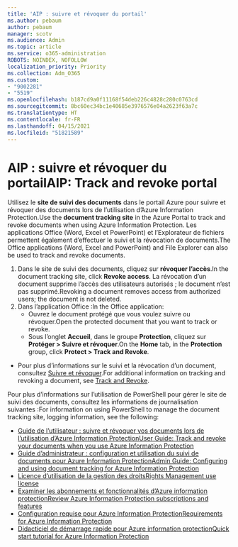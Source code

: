 ```yaml
---
title: 'AIP : suivre et révoquer du portail'
ms.author: pebaum
author: pebaum
manager: scotv
ms.audience: Admin
ms.topic: article
ms.service: o365-administration
ROBOTS: NOINDEX, NOFOLLOW
localization_priority: Priority
ms.collection: Adm_O365
ms.custom:
- "9002281"
- "5519"
ms.openlocfilehash: b187cd9a0f11168f54deb226c4828c280c0763cd
ms.sourcegitcommit: 8bc60ec34bc1e40685e3976576e04a2623f63a7c
ms.translationtype: HT
ms.contentlocale: fr-FR
ms.lasthandoff: 04/15/2021
ms.locfileid: "51821589"
---
```

# <a name="aip-track-and-revoke-portal"></a><span data-ttu-id="2b7dd-102">AIP : suivre et révoquer du portail</span><span class="sxs-lookup"><span data-stu-id="2b7dd-102">AIP: Track and revoke portal</span></span>

<span data-ttu-id="2b7dd-103">Utilisez le **site de suivi des documents** dans le portail Azure pour suivre et révoquer des documents lors de l’utilisation d’Azure Information Protection.</span><span class="sxs-lookup"><span data-stu-id="2b7dd-103">Use the **document tracking site** in the Azure Portal to track and revoke documents when using Azure Information Protection.</span></span> <span data-ttu-id="2b7dd-104">Les applications Office (Word, Excel et PowerPoint) et l’Explorateur de fichiers permettent également d’effectuer le suivi et la révocation de documents.</span><span class="sxs-lookup"><span data-stu-id="2b7dd-104">The Office applications (Word, Excel and PowerPoint) and File Explorer can also be used to track and revoke documents.</span></span>

1. <span data-ttu-id="2b7dd-105">Dans le site de suivi des documents, cliquez sur **révoquer l’accès**.</span><span class="sxs-lookup"><span data-stu-id="2b7dd-105">In the document tracking site, click **Revoke access**.</span></span> <span data-ttu-id="2b7dd-106">La révocation d’un document supprime l’accès des utilisateurs autorisés ; le document n’est pas supprimé.</span><span class="sxs-lookup"><span data-stu-id="2b7dd-106">Revoking a document removes access from authorized users; the document is not deleted.</span></span>
2. <span data-ttu-id="2b7dd-107">Dans l’application Office :</span><span class="sxs-lookup"><span data-stu-id="2b7dd-107">In the Office application:</span></span>
    - <span data-ttu-id="2b7dd-108">Ouvrez le document protégé que vous voulez suivre ou révoquer.</span><span class="sxs-lookup"><span data-stu-id="2b7dd-108">Open the protected document that you want to track or revoke.</span></span>
    - <span data-ttu-id="2b7dd-109">Sous l’onglet **Accueil**, dans le groupe **Protection**, cliquez sur **Protéger > Suivre et révoquer**.</span><span class="sxs-lookup"><span data-stu-id="2b7dd-109">On the **Home** tab, in the **Protection** group, click **Protect > Track and Revoke**.</span></span>

- <span data-ttu-id="2b7dd-110">Pour plus d’informations sur le suivi et la révocation d’un document, consultez [Suivre et révoquer](https://docs.microsoft.com/azure/information-protection/rms-client/client-track-revoke).</span><span class="sxs-lookup"><span data-stu-id="2b7dd-110">For additional information on tracking and revoking a document, see [Track and Revoke](https://docs.microsoft.com/azure/information-protection/rms-client/client-track-revoke).</span></span>

<span data-ttu-id="2b7dd-111">Pour plus d’informations sur l’utilisation de PowerShell pour gérer le site de suivi des documents, consultez les informations de journalisation suivantes :</span><span class="sxs-lookup"><span data-stu-id="2b7dd-111">For information on using PowerShell to manage the document tracking site, logging information, see the following:</span></span>
- [<span data-ttu-id="2b7dd-112">Guide de l’utilisateur : suivre et révoquer vos documents lors de l’utilisation d’Azure Information Protection</span><span class="sxs-lookup"><span data-stu-id="2b7dd-112">User Guide: Track and revoke your documents when you use Azure Information Protection</span></span>](https://docs.microsoft.com/azure/information-protection/rms-client/client-track-revoke)
- [<span data-ttu-id="2b7dd-113">Guide d’administrateur : configuration et utilisation du suivi de documents pour Azure Information Protection</span><span class="sxs-lookup"><span data-stu-id="2b7dd-113">Admin Guide: Configuring and using document tracking for Azure Information Protection</span></span>](https://docs.microsoft.com/azure/information-protection/rms-client/client-admin-guide-document-tracking)
- [<span data-ttu-id="2b7dd-114">Licence d’utilisation de la gestion des droits</span><span class="sxs-lookup"><span data-stu-id="2b7dd-114">Rights Management use license</span></span>](https://docs.microsoft.com/azure/information-protection/configure-usage-rights#rights-management-use-license)
- [<span data-ttu-id="2b7dd-115">Examiner les abonnements et fonctionnalités d’Azure information protection</span><span class="sxs-lookup"><span data-stu-id="2b7dd-115">Review Azure Information Protection subscriptions and features</span></span>](https://azure.microsoft.com/pricing/details/information-protection)
- [<span data-ttu-id="2b7dd-116">Configuration requise pour Azure Information Protection</span><span class="sxs-lookup"><span data-stu-id="2b7dd-116">Requirements for Azure Information Protection</span></span>](https://docs.microsoft.com/azure/information-protection/get-started/requirements)
- [<span data-ttu-id="2b7dd-117">Didacticiel de démarrage rapide pour Azure information protection</span><span class="sxs-lookup"><span data-stu-id="2b7dd-117">Quick start tutorial for Azure Information Protection</span></span>](https://docs.microsoft.com/azure/information-protection/get-started/infoprotect-quick-start-tutorial)
